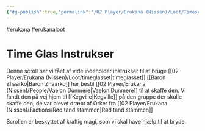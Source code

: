 ```yaml
---
{"dg-publish":true,"permalink":"/02 Player/Erukana (Nissen)/Loot/Timescroll/","tags":["erukana","erukanaloot"]}
---
```



#erukana #erukanaloot 

# Time Glas Instrukser

Denne scroll har vi fået af vide indeholder instrukser til at bruge [[02 Player/Erukana (Nissen)/Loot/timeglasset\|timeglasset]] 
[[Baron Zhaarko\|Baron Zhaarko]] har bestil [[02 Player/Erukana (Nissen)/People/Vaelon Dunmere\|Vaelon Dunmere]] til at skaffe den. Vi fandt den på vej hjem til [[Kegville\|Kegville]] på den gruppe der skulle skaffe den, de var blevet dræbt af Orker fra [[02 Player/Erukana (Nissen)/Factions/Rød tand stammen\|Rød tand stammen]] 

Scrollen er beskyttet af kraftig magi, som vi skal have hjælp til at bryde.